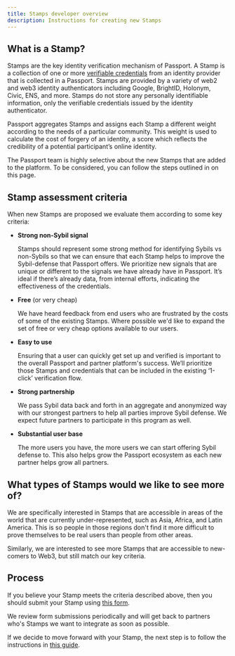 ```yaml
---
title: Stamps developer overview
description: Instructions for creating new Stamps
---
```


## What is a Stamp?

Stamps are the key identity verification mechanism of Passport. A Stamp is a collection of one or more [verifiable credentials](#verifiable-credentials-vcs) from an identity provider that is collected in a Passport. Stamps are provided by a variety of web2 and web3 identity authenticators including Google, BrightID, Holonym, Civic, ENS, and more. Stamps do not store any personally identifiable information, only the verifiable credentials issued by the identity authenticator.

Passport aggregates Stamps and assigns each Stamp a different weight according to the needs of a particular community. This weight is used to calculate the cost of forgery of an identity, a score which reflects the credibility of a potential participant’s online identity. 

The Passport team is highly selective about the new Stamps that are added to the platform. To be considered, you can follow the steps outlined in on this page.

## Stamp assessment criteria

When new Stamps are proposed we evaluate them according to some key criteria:

- **Strong non-Sybil signal**

  Stamps should represent some strong method for identifying Sybils vs non-Sybils so that we can ensure that each Stamp helps to improve the Sybil-defense that Passport offers. We prioritize new signals that are unique or different to the signals we have already have in Passport. It’s ideal if there’s already data, from internal efforts, indicating the effectiveness of the credentials.

- **Free** (or very cheap)

  We have heard feedback from end users who are frustrated by the costs of some of the existing Stamps. Where possible we'd like to expand the set of free or very cheap options available to our users.

- **Easy to use**
  
  Ensuring that a user can quickly get set up and verified is important to the overall Passport and partner platform's success. We’ll prioritize those Stamps and credentials that can be included in the existing ‘1-click’ verification flow.

- **Strong partnership**

  We pass Sybil data back and forth in an aggregate and anonymized way with our strongest partners to help all parties improve Sybil defense. We expect future partners to participate in this program as well.

- **Substantial user base**

  The more users you have, the more users we can start offering Sybil defense to. This also helps grow the Passport ecosystem as each new partner helps grow all partners.


## What types of Stamps would we like to see more of?

We are specifically interested in Stamps that are accessible in areas of the world that are currently under-represented, such as Asia, Africa, and Latin America. This is so people in those regions don't find it more difficult to prove themselves to be real users than people from other areas.

Similarly, we are interested to see more Stamps that are accessible to new-comers to Web3, but still match our key criteria. 

## Process

If you believe your Stamp meets the criteria described above, then you should submit your Stamp using [this form](https://docs.google.com/forms/d/e/1FAIpQLSdpxAUllQKuPd7ogO7hJMuSUoZzThF0ZRpKVw7MVJg6CD0sPg/viewform?usp=sf_link).

We review form submissions periodically and will get back to partners who's Stamps we want to integrate as soon as possible.

If we decide to move forward with your Stamp, the next step is to follow the instructions in [this guide](https://docs.passport.xyz/stamps/integrating-a-new-stamp).
